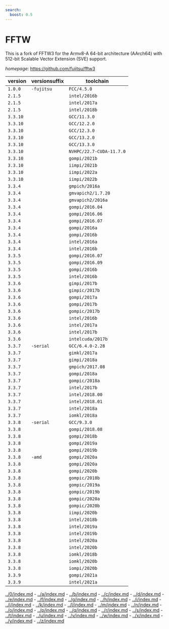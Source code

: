 ```yaml
---
search:
  boost: 0.5
---
```

# FFTW

This is a fork of FFTW3 for the Armv8-A 64-bit architecture (AArch64)  with 512-bit Scalable Vector Extension (SVE) support.

*homepage*: <https://github.com/fujitsu/fftw3>

version | versionsuffix | toolchain
--------|---------------|----------
``1.0.0`` | ``-fujitsu`` | ``FCC/4.5.0``
``2.1.5`` |  | ``intel/2016b``
``2.1.5`` |  | ``intel/2017a``
``2.1.5`` |  | ``intel/2018b``
``3.3.10`` |  | ``GCC/11.3.0``
``3.3.10`` |  | ``GCC/12.2.0``
``3.3.10`` |  | ``GCC/12.3.0``
``3.3.10`` |  | ``GCC/13.2.0``
``3.3.10`` |  | ``GCC/13.3.0``
``3.3.10`` |  | ``NVHPC/22.7-CUDA-11.7.0``
``3.3.10`` |  | ``gompi/2021b``
``3.3.10`` |  | ``iimpi/2021b``
``3.3.10`` |  | ``iimpi/2022a``
``3.3.10`` |  | ``iimpi/2022b``
``3.3.4`` |  | ``gmpich/2016a``
``3.3.4`` |  | ``gmvapich2/1.7.20``
``3.3.4`` |  | ``gmvapich2/2016a``
``3.3.4`` |  | ``gompi/2016.04``
``3.3.4`` |  | ``gompi/2016.06``
``3.3.4`` |  | ``gompi/2016.07``
``3.3.4`` |  | ``gompi/2016a``
``3.3.4`` |  | ``gompi/2016b``
``3.3.4`` |  | ``intel/2016a``
``3.3.4`` |  | ``intel/2016b``
``3.3.5`` |  | ``gompi/2016.07``
``3.3.5`` |  | ``gompi/2016.09``
``3.3.5`` |  | ``gompi/2016b``
``3.3.5`` |  | ``intel/2016b``
``3.3.6`` |  | ``gimpi/2017b``
``3.3.6`` |  | ``gimpic/2017b``
``3.3.6`` |  | ``gompi/2017a``
``3.3.6`` |  | ``gompi/2017b``
``3.3.6`` |  | ``gompic/2017b``
``3.3.6`` |  | ``intel/2016b``
``3.3.6`` |  | ``intel/2017a``
``3.3.6`` |  | ``intel/2017b``
``3.3.6`` |  | ``intelcuda/2017b``
``3.3.7`` | ``-serial`` | ``GCC/6.4.0-2.28``
``3.3.7`` |  | ``gimkl/2017a``
``3.3.7`` |  | ``gimpi/2018a``
``3.3.7`` |  | ``gmpich/2017.08``
``3.3.7`` |  | ``gompi/2018a``
``3.3.7`` |  | ``gompic/2018a``
``3.3.7`` |  | ``intel/2017b``
``3.3.7`` |  | ``intel/2018.00``
``3.3.7`` |  | ``intel/2018.01``
``3.3.7`` |  | ``intel/2018a``
``3.3.7`` |  | ``iomkl/2018a``
``3.3.8`` | ``-serial`` | ``GCC/9.3.0``
``3.3.8`` |  | ``gompi/2018.08``
``3.3.8`` |  | ``gompi/2018b``
``3.3.8`` |  | ``gompi/2019a``
``3.3.8`` |  | ``gompi/2019b``
``3.3.8`` | ``-amd`` | ``gompi/2020a``
``3.3.8`` |  | ``gompi/2020a``
``3.3.8`` |  | ``gompi/2020b``
``3.3.8`` |  | ``gompic/2018b``
``3.3.8`` |  | ``gompic/2019a``
``3.3.8`` |  | ``gompic/2019b``
``3.3.8`` |  | ``gompic/2020a``
``3.3.8`` |  | ``gompic/2020b``
``3.3.8`` |  | ``iimpi/2020b``
``3.3.8`` |  | ``intel/2018b``
``3.3.8`` |  | ``intel/2019a``
``3.3.8`` |  | ``intel/2019b``
``3.3.8`` |  | ``intel/2020a``
``3.3.8`` |  | ``intel/2020b``
``3.3.8`` |  | ``iomkl/2018b``
``3.3.8`` |  | ``iomkl/2020b``
``3.3.8`` |  | ``iompi/2020b``
``3.3.9`` |  | ``gompi/2021a``
``3.3.9`` |  | ``intel/2021a``

[../0/index.md](0) - [../a/index.md](a) - [../b/index.md](b) - [../c/index.md](c) - [../d/index.md](d) - [../e/index.md](e) - [../f/index.md](f) - [../g/index.md](g) - [../h/index.md](h) - [../i/index.md](i) - [../j/index.md](j) - [../k/index.md](k) - [../l/index.md](l) - [../m/index.md](m) - [../n/index.md](n) - [../o/index.md](o) - [../p/index.md](p) - [../q/index.md](q) - [../r/index.md](r) - [../s/index.md](s) - [../t/index.md](t) - [../u/index.md](u) - [../v/index.md](v) - [../w/index.md](w) - [../x/index.md](x) - [../y/index.md](y) - [../z/index.md](z)

